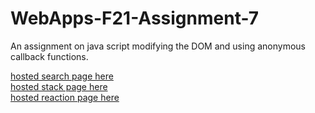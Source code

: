 # WebApps-F21-Assignment-7
An assignment on java script modifying the DOM and using anonymous callback functions.


[hosted search page here](https://44-563-webapps-f21.github.io/webapps-f21-assignment-7-nagireddyakhilredddy/search.html)<br>
[hosted stack page here](https://44-563-webapps-f21.github.io/webapps-f21-assignment-7-nagireddyakhilredddy/stack.html)<br>
[hosted reaction page here](https://44-563-webapps-f21.github.io/webapps-f21-assignment-7-nagireddyakhilredddy/reaction.html)<br>



